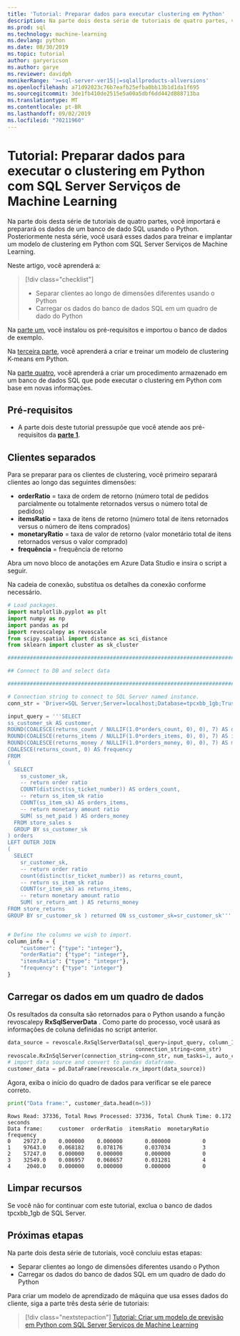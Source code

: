 ```yaml
---
title: 'Tutorial: Preparar dados para executar clustering em Python'
description: Na parte dois desta série de tutoriais de quatro partes, você preparará os dados de um banco de dado SQL Server para executar o clustering em Python com SQL Server Serviços de Machine Learning.
ms.prod: sql
ms.technology: machine-learning
ms.devlang: python
ms.date: 08/30/2019
ms.topic: tutorial
author: garyericson
ms.author: garye
ms.reviewer: davidph
monikerRange: '>=sql-server-ver15||=sqlallproducts-allversions'
ms.openlocfilehash: a71d92023c76b7eafb25efba0bb13b1d1da1f695
ms.sourcegitcommit: 3de1fb410de2515e5a00a5dbf6dd442d888713ba
ms.translationtype: MT
ms.contentlocale: pt-BR
ms.lasthandoff: 09/02/2019
ms.locfileid: "70211960"
---
```

# <a name="tutorial-prepare-data-to-perform-clustering-in-python-with-sql-server-machine-learning-services"></a>Tutorial: Preparar dados para executar o clustering em Python com SQL Server Serviços de Machine Learning

Na parte dois desta série de tutoriais de quatro partes, você importará e preparará os dados de um banco de dado SQL usando o Python. Posteriormente nesta série, você usará esses dados para treinar e implantar um modelo de clustering em Python com SQL Server Serviços de Machine Learning.

Neste artigo, você aprenderá a:

> [!div class="checklist"]
> * Separar clientes ao longo de dimensões diferentes usando o Python
> * Carregar os dados do banco de dados SQL em um quadro de dado do Python

Na [parte um](tutorial-python-clustering-model.md), você instalou os pré-requisitos e importou o banco de dados de exemplo.

Na [terceira parte](tutorial-python-clustering-model-build.md), você aprenderá a criar e treinar um modelo de clustering K-means em Python.

Na [parte quatro](tutorial-python-clustering-model-deploy.md), você aprenderá a criar um procedimento armazenado em um banco de dados SQL que pode executar o clustering em Python com base em novas informações.

## <a name="prerequisites"></a>Pré-requisitos

* A parte dois deste tutorial pressupõe que você atende aos pré-requisitos da [**parte 1**](tutorial-python-clustering-model.md).

## <a name="separate-customers"></a>Clientes separados

Para se preparar para os clientes de clustering, você primeiro separará clientes ao longo das seguintes dimensões:

* **orderRatio** = taxa de ordem de retorno (número total de pedidos parcialmente ou totalmente retornados versus o número total de pedidos)
* **itemsRatio** = taxa de itens de retorno (número total de itens retornados versus o número de itens comprados)
* **monetaryRatio** = taxa de valor de retorno (valor monetário total de itens retornados versus o valor comprado)
* **frequência** = frequência de retorno

Abra um novo bloco de anotações em Azure Data Studio e insira o script a seguir.

Na cadeia de conexão, substitua os detalhes da conexão conforme necessário.

```python
# Load packages.
import matplotlib.pyplot as plt
import numpy as np
import pandas as pd
import revoscalepy as revoscale
from scipy.spatial import distance as sci_distance
from sklearn import cluster as sk_cluster

################################################################################################

## Connect to DB and select data

################################################################################################

# Connection string to connect to SQL Server named instance.
conn_str = 'Driver=SQL Server;Server=localhost;Database=tpcxbb_1gb;Trusted_Connection=True;'

input_query = '''SELECT
ss_customer_sk AS customer,
ROUND(COALESCE(returns_count / NULLIF(1.0*orders_count, 0), 0), 7) AS orderRatio,
ROUND(COALESCE(returns_items / NULLIF(1.0*orders_items, 0), 0), 7) AS itemsRatio,
ROUND(COALESCE(returns_money / NULLIF(1.0*orders_money, 0), 0), 7) AS monetaryRatio,
COALESCE(returns_count, 0) AS frequency
FROM
(
  SELECT
    ss_customer_sk,
    -- return order ratio
    COUNT(distinct(ss_ticket_number)) AS orders_count,
    -- return ss_item_sk ratio
    COUNT(ss_item_sk) AS orders_items,
    -- return monetary amount ratio
    SUM( ss_net_paid ) AS orders_money
  FROM store_sales s
  GROUP BY ss_customer_sk
) orders
LEFT OUTER JOIN
(
  SELECT
    sr_customer_sk,
    -- return order ratio
    count(distinct(sr_ticket_number)) as returns_count,
    -- return ss_item_sk ratio
    COUNT(sr_item_sk) as returns_items,
    -- return monetary amount ratio
    SUM( sr_return_amt ) AS returns_money
FROM store_returns
GROUP BY sr_customer_sk ) returned ON ss_customer_sk=sr_customer_sk'''


# Define the columns we wish to import.
column_info = {
    "customer": {"type": "integer"},
    "orderRatio": {"type": "integer"},
    "itemsRatio": {"type": "integer"},
    "frequency": {"type": "integer"}
}
```

## <a name="load-the-data-into-a-data-frame"></a>Carregar os dados em um quadro de dados

Os resultados da consulta são retornados para o Python usando a função revoscalepy **RxSqlServerData** . Como parte do processo, você usará as informações de coluna definidas no script anterior.

```python
data_source = revoscale.RxSqlServerData(sql_query=input_query, column_Info=column_info,
                                        connection_string=conn_str)
revoscale.RxInSqlServer(connection_string=conn_str, num_tasks=1, auto_cleanup=False)
# import data source and convert to pandas dataframe.
customer_data = pd.DataFrame(revoscale.rx_import(data_source))
```

Agora, exiba o início do quadro de dados para verificar se ele parece correto.

```python
print("Data frame:", customer_data.head(n=5))
```

```results
Rows Read: 37336, Total Rows Processed: 37336, Total Chunk Time: 0.172 seconds
Data frame:     customer  orderRatio  itemsRatio  monetaryRatio  frequency
0    29727.0    0.000000    0.000000       0.000000          0
1    97643.0    0.068182    0.078176       0.037034          3
2    57247.0    0.000000    0.000000       0.000000          0
3    32549.0    0.086957    0.068657       0.031281          4
4     2040.0    0.000000    0.000000       0.000000          0
```

## <a name="clean-up-resources"></a>Limpar recursos

Se você não for continuar com este tutorial, exclua o banco de dados tpcxbb_1gb de SQL Server.

## <a name="next-steps"></a>Próximas etapas

Na parte dois desta série de tutoriais, você concluiu estas etapas:

* Separar clientes ao longo de dimensões diferentes usando o Python
* Carregar os dados do banco de dados SQL em um quadro de dado do Python

Para criar um modelo de aprendizado de máquina que usa esses dados do cliente, siga a parte três desta série de tutoriais:

> [!div class="nextstepaction"]
> [Tutorial: Criar um modelo de previsão em Python com SQL Server Serviços de Machine Learning](tutorial-python-clustering-model-build.md)
